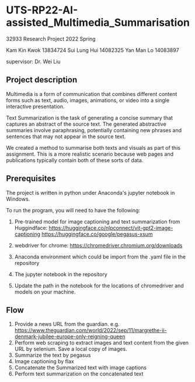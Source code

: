 # UTS-RP22-AI-assisted_Multimedia_Summarisation

32933 Research Project 2022 Spring

Kam Kin Kwok 13834724
Sui Lung Hui 14082325
Yan Man Lo   14083897

supervisor: Dr. Wei Liu

## Project description
Multimedia is a form of communication that combines different content forms such as text, audio, images, animations, or video into a single interactive presentation.

Text Summarization is the task of generating a concise summary that captures an abstract of the source text. The generated abstractive summaries involve paraphrasing, potentially containing new phrases and sentences that may not appear in the source text.

We created a method to summarise both texts and visuals as part of this assignment. This is a more realistic scenario because web pages and publications typically contain both of these sorts of data.

## Prerequisites
The project is written in python under Anaconda's jupyter notebook in Windows.

To run the program, you will need to have the following:

1. Pre-trained model for image captioning and text summarization from Huggindface:
https://huggingface.co/nlpconnect/vit-gpt2-image-captioning
https://huggingface.co/google/pegasus-xsum

2. webdriver for chrome:
https://chromedriver.chromium.org/downloads

3. Anaconda environment which could be import from the .yaml file in the repository

4. The jupyter notebook in the repository

5. Update the path in the notebook for the locations of chromedriver and models on your machine.

## Flow
1. Provide a news URL from the guardian. e.g. https://www.theguardian.com/world/2022/sep/11/margrethe-ii-denmark-jubilee-europe-only-reigning-queen
2. Perform web scraping to extract images and text content from the given URL by selenium. Save a local copy of images.
3. Summarize the text by pegasus
4. Image captioning by flax
5. Concatenate the Summarized text with image captions
6. Perform text summarization on the concatenated text


